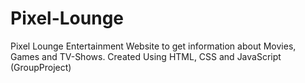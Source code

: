# Pixel-Lounge
Pixel Lounge Entertainment Website to get information about Movies, Games and TV-Shows. Created Using HTML, CSS and JavaScript (GroupProject)
